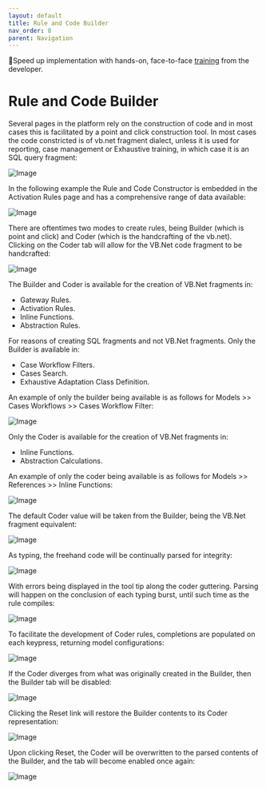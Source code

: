```yaml
---
layout: default
title: Rule and Code Builder
nav_order: 8
parent: Navigation
---
```


🚀Speed up implementation with hands-on, face-to-face [training](https://www.jube.io/training) from the developer.

# Rule and Code Builder

Several pages in the platform rely on the construction of code and in most cases this is facilitated by a point and click construction tool.  In most cases the code constricted is of vb.net fragment dialect,  unless it is used for reporting, case management or Exhaustive training, in which case it is an SQL query fragment:

![Image](BuilderRule.png)

In the following example the Rule and Code Constructor is embedded in the Activation Rules page and has a comprehensive range of data available:

![Image](AvailableData.png)

There are oftentimes two modes to create rules, being Builder (which is point and click) and Coder (which is the handcrafting of the vb.net).  Clicking on the Coder tab will allow for the VB.Net code fragment to be handcrafted:

![Image](ClickForCoder.png)

The Builder and Coder is available for the creation of VB.Net fragments in:

* Gateway Rules.
* Activation Rules.
* Inline Functions.
* Abstraction Rules.

For reasons of creating SQL fragments and not VB.Net fragments. Only the Builder is available in:

* Case Workflow Filters.
* Cases Search.
* Exhaustive Adaptation Class Definition.

An example of only the builder being available is as follows for Models >> Cases Workflows >> Cases Workflow Filter:

![Image](OnlyBuilderAvailable.png)

Only the Coder is available for the creation of VB.Net fragments in:

* Inline Functions.
* Abstraction Calculations.

An example of only the coder being available is as follows for Models >> References >> Inline Functions:

![Image](OnlyCoderAvailable.png)

The default Coder value will be taken from the Builder,  being the VB.Net fragment equivalent:

![Image](DefaultCodeFromBuilder.png)

As typing, the freehand code will be continually parsed for integrity:

![Image](ErrorsParsed.png)

With errors being displayed in the tool tip along the coder guttering.  Parsing will happen on the conclusion of each typing burst, until such time as the rule compiles:

![Image](CompiledRule.png)

To facilitate the development of Coder rules, completions are populated on each keypress,  returning model configurations:

![Image](Completions.png)

If the Coder diverges from what was originally created in the Builder, then the Builder tab will be disabled:

![Image](Divergence.png)

Clicking the Reset link will restore the Builder contents to its Coder representation:

![Image](ResetToBuilder.png)

Upon clicking Reset,  the Coder will be overwritten to the parsed contents of the Builder, and the tab will become enabled once again:

![Image](BuilderEnabled.png)